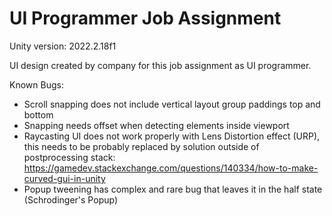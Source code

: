 # UI Programmer Job Assignment

Unity version: 2022.2.18f1

UI design created by company for this job assignment as UI programmer.

Known Bugs:
- Scroll snapping does not include vertical layout group paddings top and bottom
- Snapping needs offset when detecting elements inside viewport
- Raycasting UI does not work properly with Lens Distortion effect (URP), this needs to be probably replaced by solution outside of postprocessing stack: https://gamedev.stackexchange.com/questions/140334/how-to-make-curved-gui-in-unity
- Popup tweening has complex and rare bug that leaves it in the half state (Schrodinger's Popup)

